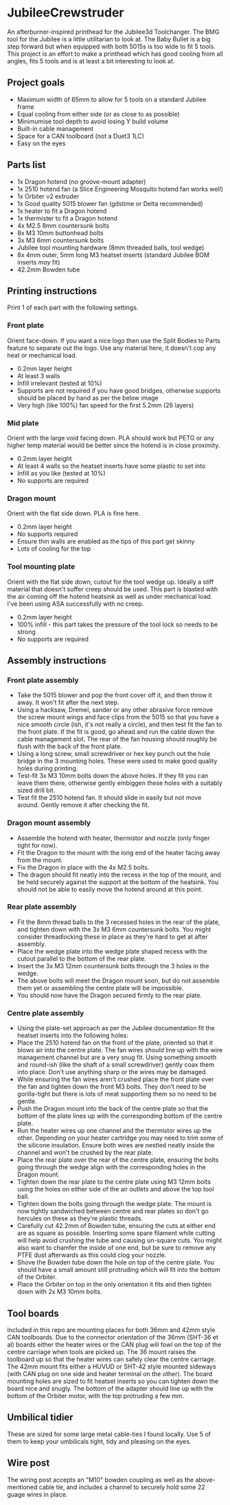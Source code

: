 # JubileeCrewstruder
An afterburner-inspired printhead for the Jubilee3d Toolchanger.
The BMG tool for the Jubilee is a little utilitarian to look at. The Baby Bullet is a big step forward but when equipped with both 5015s is too wide to fit 5 tools.
This project is an effort to make a printhead which has good cooling from all angles, fits 5 tools and is at least a bit interesting to look at.

## Project goals
- Maximum width of 65mm to allow for 5 tools on a standard Jubilee frame
- Equal cooling from either side (or as close to as possible)
- Minimumise tool depth to avoid losing Y build volume
- Built-in cable management
- Space for a CAN toolboard (not a Duet3 1LC)
- Easy on the eyes

## Parts list
- 1x Dragon hotend (no groove-mount adapter)
- 1x 2510 hotend fan (a Slice Engineering Mosquito hotend fan works well)
- 1x Orbiter v2 extruder
- 1x Good quality 5015 blower fan (gdstime or Delta recommended)
- 1x heater to fit a Dragon hotend
- 1x thermister to fit a Dragon hotend
- 4x M2.5 8mm countersunk bolts
- 8x M3 10mm buttonhead bolts
- 3x M3 6mm countersunk bolts
- Jubilee tool mounting hardware (8mm threaded balls, tool wedge)
- 8x 4mm outer, 5mm long M3 heatset inserts (standard Jubilee BOM inserts _may_ fit)
- 42.2mm Bowden tube

## Printing instructions
Print 1 of each part with the following settings.

### Front plate
Orient face-down.
If you want a nice logo then use the Split Bodies to Parts feature to separate out the logo.
Use any material here, it doesn't cop any heat or mechanical load.
- 0.2mm layer height
- At least 3 walls
- Infill irrelevant (tested at 10%)
- Supports are not required if you have good bridges, otherwise supports should be placed by hand as per the below image
- Very high (like 100%) fan speed for the first 5.2mm (26 layers)

### Mid plate
Orient with the large void facing down.
PLA should work but PETG or any higher temp material would be better since the hotend is in close proximity.
- 0.2mm layer height
- At least 4 walls so the heatset inserts have some plastic to set into
- Infill as you like (tested at 10%)
- No supports are required

### Dragon mount
Orient with the flat side down.
PLA is fine here.
- 0.2mm layer height
- No supports required
- Ensure thin walls are enabled as the tips of this part get skinny
- Lots of cooling for the top

### Tool mounting plate
Orient with the flat side down, cutout for the tool wedge up.
Ideally a stiff material that doesn't suffer creep should be used. This part is blasted with the air coming off the hotend heatsink as well as under mechanical load. I've been using ASA successfully with no creep.
- 0.2mm layer height
- 100% infill - this part takes the pressure of the tool lock so needs to be strong
- No supports are required


## Assembly instructions
### Front plate assembly
- Take the 5015 blower and pop the front cover off it, and then throw it away. It won't fit after the next step.
- Using a hacksaw, Dremel, sander or any other abrasive force remove the screw mount wings and face clips from the 5015 so that you have a nice smooth circle (ish, it's not really a circle), and then test fit the fan to the front plate. If the fit is good, go ahead and run the cable down the cable management slot. The rear of the fan housing should roughly be flush with the back of the front plate.
- Using a long screw, small screwdriver or hex key punch out the hole bridge in the 3 mounting holes. These were used to make good quality holes during printing.
- Test-fit 3x M3 10mm bolts down the above holes. If they fit you can leave them there, otherwise gently embiggen these holes with a suitably sized drill bit.
- Test fit the 2510 hotend fan. It should slide in easily but not move around. Gently remove it after checking the fit.

### Dragon mount assembly
- Assemble the hotend with heater, thermistor and nozzle (only finger tight for now).
- Fit the Dragon to the mount with the long end of the heater facing away from the mount.
- Fix the Dragon in place with the 4x M2.5 bolts.
- The dragon should fit neatly into the recess in the top of the mount, and be held securely against the support at the bottom of the heatsink. You should not be able to easily move the hotend around at this point.

### Rear plate assembly
- Fit the 8mm thread balls to the 3 recessed holes in the rear of the plate, and tighten down with the 3x M3 6mm countersunk bolts. You might consider threadlocking these in place as they're hard to get at after assembly.
- Place the wedge plate into the wedge plate shaped recess with the cutout parallel to the bottom of the rear plate.
- Insert the 3x M3 12mm countersunk bolts through the 3 holes in the wedge.
- The above bolts will meet the Dragon mount soon, but do not assemble them yet or assembling the centre plate will be impossible.
- You should now have the Dragon secured firmly to the rear plate.

### Centre plate assembly
- Using the plate-set approach as per the Jubilee documentation fit the heatset inserts into the following holes:
- Place the 2510 hotend fan on the front of the plate, oriented so that it blows air into the centre plate. The fan wires _should_ line up with the wire management channel but are a very snug fit. Using something smooth and round-ish (like the shaft of a small screwdriver) gently coax them into place. Don't use anything sharp or the wires may be damaged.
- While ensuring the fan wires aren't crushed place the front plate over the fan and tighten down the front M3 bolts. They don't need to be gorilla-tight but there is lots of meat supporting them so no need to be gentle.
- Push the Dragon mount into the back of the centre plate so that the bottom of the plate lines up with the corresponding bottom of the centre plate.
- Run the heater wires up one channel and the thermistor wires up the other. Depending on your heater cartridge you may need to trim some of the silicone insulation. Ensure both wires are nestled neatly inside the channel and won't be crushed by the rear plate.
- Place the rear plate over the rear of the centre plate, ensuring the bolts going through the wedge align with the corresponding holes in the Dragon mount.
- Tighten down the rear plate to the centre plate using M3 12mm bolts using the holes on either side of the air outlets and above the top tool ball.
- Tighten down the bolts going through the wedge plate. The mount is now tightly sandwiched between centre and rear plates so don't go hercules on these as they're plastic threads.
- Carefully cut 42.2mm of Bowden tube, ensuring the cuts at either end are as square as possible. Inserting some spare filament while cutting will help avoid crushing the tube and causing un-square cuts. You might also want to chamfer the inside of one end, but be sure to remove any PTFE dust afterwards as this could clog your nozzle.
- Shove the Bowden tube down the hole on top of the centre plate. You should have a small amount still protruding which will fit into the bottom of the Orbiter.
- Place the Orbiter on top in the only orientation it fits and then tighten down with 2x M3 10mm bolts.

## Tool boards
Included in this repo are mounting places for both 36mm and 42mm style CAN toolboards. Due to the connector orientation of the 36mm (SHT-36 et al) boards either the heater wires or the CAN plug will fowl on the top of the centre carriage when tools are picked up. The 36 mount raises the toolboard up so that the heater wires can safely clear the centre carriage.
The 42mm mount fits either a HUVUD or SHT-42 style mounted sideways (with CAN plug on one side and heater terminal on the other). The board mounting holes are sized to fit heatset inserts so you can tighten down the board nice and snugly. The bottom of the adapter should line up with the bottom of the Orbiter motor, with the top protruding a few mm.

## Umbilical tidier
These are sized for some large metal cable-ties I found locally. Use 5 of them to keep your umbilicals tight, tidy and pleasing on the eyes.

## Wire post
The wiring post accepts an "M10" bowden coupling as well as the above-mentioned cable tie, and includes a channel to securely hold some 22 guage wires in place.

